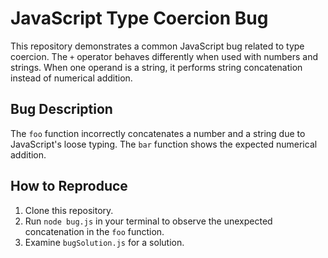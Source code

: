 # JavaScript Type Coercion Bug

This repository demonstrates a common JavaScript bug related to type coercion.  The `+` operator behaves differently when used with numbers and strings. When one operand is a string, it performs string concatenation instead of numerical addition.

## Bug Description
The `foo` function incorrectly concatenates a number and a string due to JavaScript's loose typing. The `bar` function shows the expected numerical addition.

## How to Reproduce
1. Clone this repository.
2. Run `node bug.js` in your terminal to observe the unexpected concatenation in the `foo` function.
3. Examine `bugSolution.js` for a solution.